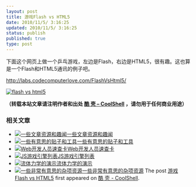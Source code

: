 ```yaml
---
layout: post
title: 游戏Flash vs HTML5
date: 2010/11/5/ 3:16:25
updated: 2010/11/5/ 3:16:25
status: publish
published: true
type: post
---
```


下面这个网页上做一个乒乓游戏，左边是Flash，右边是HTML5，很有趣。这也算是一个Flash和HTML5通讯的例子吧。


<http://labs.codecomputerlove.com/FlashVsHtml5/>



[![](https://coolshell.cn/wp-content/uploads/2010/11/flash_vs_html5.jpg "flash vs html5")](http://labs.codecomputerlove.com/FlashVsHtml5/)




**（转载本站文章请注明作者和出处 [酷 壳 – CoolShell](https://coolshell.cn/) ，请勿用于任何商业用途）**



### 相关文章

* [![一些文章资源和趣闻](https://coolshell.cn/wp-content/uploads/2011/11/stackparts.com_-150x150.png)](https://coolshell.cn/articles/5537.html)[一些文章资源和趣闻](https://coolshell.cn/articles/5537.html)
* [![一些有意思的贴子和工具](https://coolshell.cn/wp-content/plugins/wordpress-23-related-posts-plugin/static/thumbs/14.jpg)](https://coolshell.cn/articles/3903.html)[一些有意思的贴子和工具](https://coolshell.cn/articles/3903.html)
* [![Web开发人员速查卡](https://coolshell.cn/wp-content/uploads/2011/02/1128-150x150.jpg)](https://coolshell.cn/articles/3684.html)[Web开发人员速查卡](https://coolshell.cn/articles/3684.html)
* [![JS游戏引擎列表](https://coolshell.cn/wp-content/plugins/wordpress-23-related-posts-plugin/static/thumbs/23.jpg)](https://coolshell.cn/articles/3516.html)[JS游戏引擎列表](https://coolshell.cn/articles/3516.html)
* [![流体力学的演示](https://coolshell.cn/wp-content/uploads/2010/12/Liquid-150x150.jpg)](https://coolshell.cn/articles/3421.html)[流体力学的演示](https://coolshell.cn/articles/3421.html)
* [![一些非常有意思的杂项资源](https://coolshell.cn/wp-content/uploads/2010/09/biolab-150x150.jpg)](https://coolshell.cn/articles/3013.html)[一些非常有意思的杂项资源](https://coolshell.cn/articles/3013.html)
The post [游戏Flash vs HTML5](https://coolshell.cn/articles/3267.html) first appeared on [酷 壳 - CoolShell](https://coolshell.cn).

